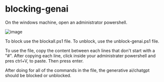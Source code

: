 # blocking-genai

On the windows machine, open an administrator powershell. 

![image](https://github.com/user-attachments/assets/f79da7b0-1d6a-441e-8aac-3e76f99347fb)

To block use the blockall.ps1 file. To unblock, use the unblock-genai.ps1 file.

To use the file, copy the content between each lines that don't start with a "#". After copying each line, click inside your administrater powershell and pres ctrl+V, to paste. Then press enter. 

After doing for all of the commands in the file, the generative ai/chatgpt should be blocked or unblocked.



